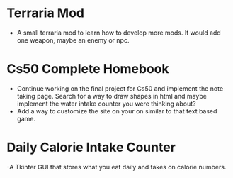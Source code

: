 # Terraria Mod
- A small terraria mod to learn how to develop more mods. It would add one weapon, maybe an enemy or npc.

# Cs50 Complete Homebook
- Continue working on the final project for Cs50 and implement the note taking page. Search for a way to draw shapes in html
and maybe implement the water intake counter you were thinking about?
- Add a way to customize the site on your on similar to that text based game.

# Daily Calorie Intake Counter
-A Tkinter GUI that stores what you eat daily and takes on calorie numbers.